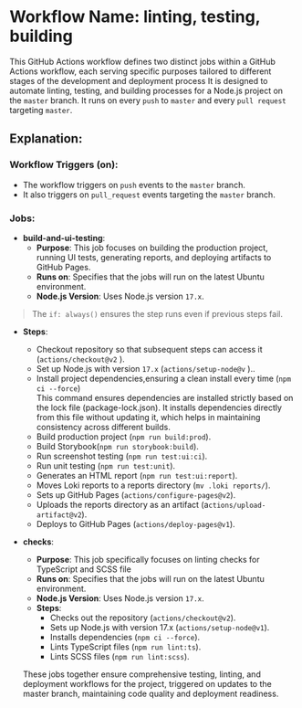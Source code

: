 # Workflow Name: linting, testing, building
This GitHub Actions workflow defines two distinct jobs within a GitHub Actions workflow, each serving specific purposes tailored to different stages of the development and deployment process
It is designed to automate linting, testing, and building processes for a Node.js project on the `master` branch. It runs on every `push` to `master` and every `pull request` targeting `master`.


## Explanation:

### Workflow Triggers (on):

- The workflow triggers on `push` events to the `master` branch.
- It also triggers on `pull_request` events targeting the `master` branch.

### Jobs:
- **build-and-ui-testing**:
  - **Purpose**: This job focuses on building the production project, running UI tests, generating reports, and deploying artifacts to GitHub Pages.
  - **Runs on**: Specifies that the jobs will run on the latest Ubuntu environment.
  - **Node.js Version**:  Uses Node.js version `17.x`.
    
>The `if: always()` ensures the step runs even if previous steps fail.

  - **Steps**:
    - Checkout repository so that subsequent steps can access it (`actions/checkout@v2` ).
    - Set up Node.js with version `17.x` (`actions/setup-node@v` )..
    - Install project dependencies,ensuring a clean install every time (`npm ci --force`)  
      This command ensures dependencies are installed strictly based on the lock file (package-lock.json). It installs dependencies directly from this file without updating it, which helps in maintaining consistency across different builds.
    - Build production project (`npm run build:prod`).
    - Build Storybook(`npm run storybook:build`). 
    - Run screenshot testing (`npm run test:ui:ci`).
    - Run unit testing (`npm run test:unit`).
    - Generates an HTML report (`npm run test:ui:report`).
    - Moves Loki reports to a reports directory (`mv .loki reports/`).
    - Sets up GitHub Pages (`actions/configure-pages@v2`).
    - Uploads the reports directory as an artifact (a`ctions/upload-artifact@v2`).
    - Deploys to GitHub Pages (`actions/deploy-pages@v1`).
- **checks**:
  - **Purpose**: This job specifically focuses on linting checks for TypeScript and SCSS file
  - **Runs on**: Specifies that the jobs will run on the latest Ubuntu environment.
  - **Node.js Version**:  Uses Node.js version `17.x`.
  - **Steps**:
    - Checks out the repository (`actions/checkout@v2`).
    - Sets up Node.js with version 17.x (`actions/setup-node@v1`).
    - Installs dependencies (`npm ci --force`).
    - Lints TypeScript files (`npm run lint:ts`).
    - Lints SCSS files (`npm run lint:scss`).

  These jobs together ensure comprehensive testing, linting, and deployment workflows for the project, triggered on updates to the master branch, maintaining code quality and deployment readiness.


